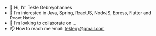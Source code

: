 - 👋 Hi, I’m Tekle Gebreyohannes
- 👀 I’m interested in Java, Spring, ReactJS, NodeJS, Epress, Flutter and React Native
- 💞️ I’m looking to collaborate on ...
- 📫 How to reach me email: teklegy@gmail.com
<!---
gtekle/gtekle is a ✨ special ✨ repository because its `README.md` (this file) appears on your GitHub profile.
You can click the Preview link to take a look at your changes.
--->
